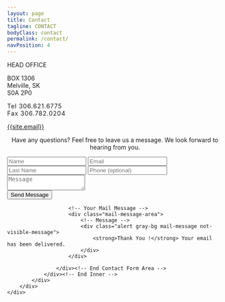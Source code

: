 ```yaml
---
layout: page
title: Contact
tagline: CONTACT
bodyClass: contact
permalink: /contact/
navPosition: 4
---
```


<div class="container">
	<div class="contact">
		<div class="row">
			<div class="col col--4-of-12">
				<div class="contact-info">
					<p><span class="contact-title">HEAD OFFICE</span></p>
					<p>BOX 1306<br />Melville, SK<br />S0A 2P0</p>
					<p style="letter-spacing: 1px;">Tel  306.621.6775<br />Fax 306.782.0204</p>
					<p><a href="mailto:{{site.email}}">{{site.email}}</a></p>
				</div>
			</div>
			<div class="col col--8-of-12">
				<div class="row">
					<div class="col col--12-of-12">
						<p style="text-align: center;">Have any questions? Feel free to leave us a message. We look forward to hearing from you.</p>
					</div>
				</div>
				<div class="inner">
	                <!-- Form Area -->
	                <div class="contact-form">
	                    <!-- Form -->
	                    <form id="contact-us" method="POST" action="//formspree.io/info@narailsafety.com">
	                        <!-- Left Inputs -->
	                        <div class="col col--6-of-12 wow animated slideInLeft" data-wow-delay=".5s">
	                            <!-- Name -->
	                            <input type="text" name="name" id="name" required="required" class="form" placeholder="Name" />
	                            <!-- Email -->
	                            <input type="email" name="_replyto" id="mail" required="required" class="form" placeholder="Email" />
	                        </div><!-- End Left Inputs -->
                            <div class="col col--6-of-12 wow animated slideInLeft" data-wow-delay=".5s">
	                            <!-- Last Name -->
	                            <input type="text" name="last_name" id="last-name" required="required" class="form" placeholder="Last Name" />
	                            <!-- Subject -->
	                            <input type="text" name="phone" id="phone" class="form" placeholder="Phone (optional)" />
	                        </div><!-- End Left Inputs -->
	                        <!-- Right Inputs -->
	                        <div class="col col--12-of-12 wow animated slideInRight" data-wow-delay=".5s">
	                            <!-- Message -->
	                            <textarea name="message" id="message" class="form textarea" placeholder="Message"></textarea>
	                        </div><!-- End Right Inputs -->
	                        <!-- Bottom Submit -->
	                        <div class="relative fullwidth col-xs-12">
	                            <!-- Send Button -->
	                            <button type="submit" value="Send" id="submit" class="form-btn semibold">Send Message</button> 
	                        </div><!-- End Bottom Submit -->
	                        <!-- Clear -->
	                        <div class="clear"></div>
	                    </form>

	                    <!-- Your Mail Message -->
	                    <div class="mail-message-area">
	                        <!-- Message -->
	                        <div class="alert gray-bg mail-message not-visible-message">
	                            <strong>Thank You !</strong> Your email has been delivered.
	                        </div>
	                    </div>

	                </div><!-- End Contact Form Area -->
	            </div><!-- End Inner -->
			</div>
		</div>
	</div>
</div>